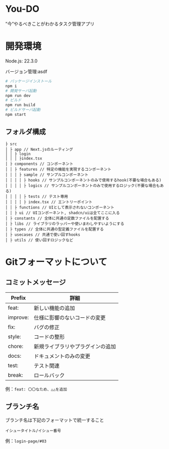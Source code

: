# You-DO
”今”やるべきことがわかるタスク管理アプリ

# 開発環境
Node.js: 22.3.0

バージョン管理:asdf

```bash
# パッケージインストール
npm i
# 開発サーバ起動
npm run dev
# ビルド
npm run build
# ビルドサーバ起動
npm start
```

## フォルダ構成
```
├ src
│ ├ app // Next.jsのルーティング
│ │ ├ login
│ │ │ ├index.tsx
│ ├ components // コンポーネント
│ │ ├ features // 特定の機能を実現するコンポーネント
│ │ │ ├ sample // サンプルコンポーネント
│ │ │ │ ├ hooks // サンプルコンポーネントのみで使用するhook(不要な場合もある)
│ │ │ │ ├ logics // サンプルコンポーネントのみで使用するロジック(不要な場合もある)
│ │ │ │ ├ tests // テスト専用
│ │ │ │ ├ index.tsx // エントリーポイント
│ │ ├ functions // UIとして表示されないコンポーネント
│ │ ├ ui // UIコンポーネント, shadcn/uiは全てここに入る
│ ├ constants // 全体に共通の定数ファイルを配置する
│ ├ libs // ライブラリのラッパーや使いまわしやすいようにする
│ ├ types // 全体に共通の型定義ファイルを配置する
│ ├ usecases // 共通で使い回すhooks
│ ├ utils // 使い回すロジックなど
```

# Gitフォーマットについて
## コミットメッセージ
| Prefix  |  詳細  |
| ------- | ------ |
| feat:   | 新しい機能の追加 |
| improve:| 仕様に影響のないコードの変更 |
| fix:    | バグの修正 |
| style:  | コードの整形 |
| chore:  | 新規ライブラリやプラグインの追加 |
| docs:   | ドキュメントのみの変更 |
| test:   | テスト関連 |
| break:  | ロールバック |

例：`feat: 〇〇なため、△△を追加`

## ブランチ名
ブランチ名は下記のフォーマットで統一すること

`イシュータイトル/イシュー番号`

例：`login-page/#03`
